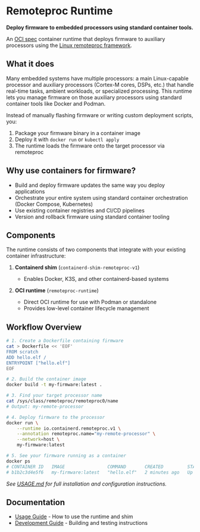 # Remoteproc Runtime

**Deploy firmware to embedded processors using standard container tools.**

An [OCI spec](https://github.com/opencontainers/runtime-spec) container runtime that deploys firmware to auxiliary processors using the [Linux remoteproc framework](https://docs.kernel.org/staging/remoteproc.html#introduction).

## What it does

Many embedded systems have multiple processors: a main Linux-capable processor and auxiliary processors (Cortex-M cores, DSPs, etc.) that handle real-time tasks, ambient workloads, or specialized processing. This runtime lets you manage firmware on those auxiliary processors using standard container tools like Docker and Podman.

Instead of manually flashing firmware or writing custom deployment scripts, you:

1. Package your firmware binary in a container image
2. Deploy it with `docker run` or `kubectl apply`
3. The runtime loads the firmware onto the target processor via remoteproc

## Why use containers for firmware?

- Build and deploy firmware updates the same way you deploy applications
- Orchestrate your entire system using standard container orchestration (Docker Compose, Kubernetes)
- Use existing container registries and CI/CD pipelines
- Version and rollback firmware using standard container tooling

## Components

The runtime consists of two components that integrate with your existing container infrastructure:

1. **Containerd shim** (`containerd-shim-remoteproc-v1`)
   - Enables Docker, K3S, and other containerd-based systems

1. **OCI runtime** (`remoteproc-runtime`)
   - Direct OCI runtime for use with Podman or standalone
   - Provides low-level container lifecycle management

## Workflow Overview

```bash
# 1. Create a Dockerfile containing firmware
cat > Dockerfile << 'EOF'
FROM scratch
ADD hello.elf /
ENTRYPOINT ["hello.elf"]
EOF

# 2. Build the container image
docker build -t my-firmware:latest .

# 3. Find your target processor name
cat /sys/class/remoteproc/remoteproc0/name
# Output: my-remote-processor

# 4. Deploy firmware to the processor
docker run \
    --runtime io.containerd.remoteproc.v1 \
    --annotation remoteproc.name="my-remote-processor" \
    --network=host \
    my-firmware:latest

# 5. See your firmware running as a container
docker ps
# CONTAINER ID   IMAGE                COMMAND       CREATED         STATUS         NAMES
# b1b2c3d4e5f6   my-firmware:latest   "hello.elf"   2 minutes ago   Up 2 minutes   brave_tesla
```

_See [USAGE.md](docs/USAGE.md) for full installation and configuration instructions._

## Documentation

- [Usage Guide](docs/USAGE.md) - How to use the runtime and shim
- [Development Guide](docs/DEVELOPMENT.md) - Building and testing instructions
